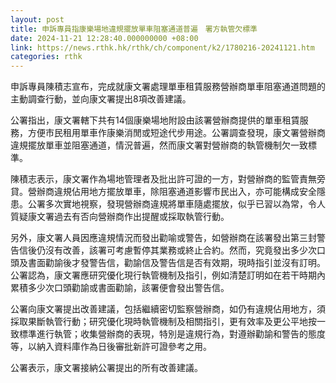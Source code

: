 ```yaml
---
layout: post
title: 申訴專員指康樂場地違規擺放單車阻塞通道普遍　署方執管欠標準
date: 2024-11-21 12:28:40.000000000 +08:00
link: https://news.rthk.hk/rthk/ch/component/k2/1780216-20241121.htm
categories: rthk
---
```


申訴專員陳積志宣布，完成就康文署處理單車租賃服務營辦商單車阻塞通道問題的主動調查行動，並向康文署提出8項改善建議。

公署指出，康文署轄下共有14個康樂場地附設由該署營辦商提供的單車租賃服務，方便市民租用單車作康樂消閒或短途代步用途。公署調查發現，康文署營辦商違規擺放單車並阻塞通道，情況普遍，然而康文署對營辦商的執管機制欠一致標準。

陳積志表示，康文署作為場地管理者及批出許可證的一方，對營辦商的監管責無旁貸。營辦商違規佔用地方擺放單車，除阻塞通道影響市民出入，亦可能構成安全隱患。公署多次實地視察，發現營辦商違規將單車隨處擺放，似乎已習以為常，令人質疑康文署過去有否向營辦商作出提醒或採取執管行動。

另外，康文署人員因應違規情況而發出勸喻或警告，如營辦商在該署發出第三封警告信後仍沒有改善，該署可考慮暫停其業務或終止合約。然而，究竟發出多少次口頭及書面勸諭後才發警告信，勸諭信及警告信是否有效期，現時指引並沒有訂明。公署認為，康文署應研究優化現行執管機制及指引，例如清楚訂明如在若干時期內累積多少次口頭勸諭或書面勸諭，該署便會發出警告信。

公署向康文署提出改善建議，包括繼續密切監察營辦商，如仍有違規佔用地方，須採取果斷執管行動；研究優化現時執管機制及相關指引，更有效率及更公平地按一致標準進行執管；收集營辦商的表現，特別是違規行為，對遵辦勸諭和警告的態度等，以納入資料庫作為日後審批新許可證參考之用。

公署表示，康文署接納公署提出的所有改善建議。
